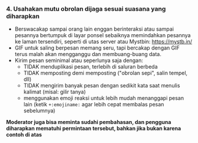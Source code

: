 ### 4. Usahakan mutu obrolan dijaga sesuai suasana yang diharapkan

- Berswacakap sampai orang lain enggan berinteraksi atau sampai pesannya bertumpuk di layar ponsel sebaiknya memindahkan pesannya ke laman tersendiri, seperti di utas server atau Mystbin: https://mystb.in/
- GIF untuk saling berpesan memang seru, tapi bercakap dengan GIF terus malah akan mengganggu dan membuang-buang data.
- Kirim pesan seminimal atau seperlunya saja dengan:
   - TIDAK menduplikasi pesan, terlebih di saluran berbeda
   - TIDAK memposting demi memposting ("obrolan sepi", salin tempel, dll)
   - TIDAK mengirim banyak pesan dengan sedikit kata saat menulis kalimat (misal: gilir tanya)
   - menggunakan emoji reaksi untuk lebih mudah menanggapi pesan lain (ketik `+:emojiname:` agar lebih cepat membalas pesan sebelumnya)

**Moderator juga bisa meminta sudahi pembahasan, dan pengguna diharapkan mematuhi permintaan tersebut, bahkan jika bukan karena contoh di atas**
